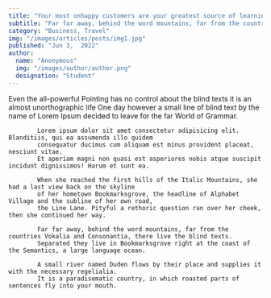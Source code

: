 ```yaml
---
title: "Your most unhappy customers are your greatest source of learning"
subtitle: "Far far away, behind the word mountains, far from the countries Vokalia and Consonantia, there live the blind texts."
category: "Business, Travel"
img: "/images/articles/posts/img1.jpg"
published: "Jun 3,  2022"
author:
  name: "Anonymous"
  img: "/images/author/author.png"
  designation: "Student"
---
```

Even the all-powerful Pointing has no control about the blind texts it is an almost unorthographic life One day however a small line of blind 
            text by the name of Lorem Ipsum decided to leave for the far World of Grammar.

            Lorem ipsum dolor sit amet consectetur adipisicing elit. Blanditiis, qui ea assumenda illo quidem 
            consequatur ducimus cum aliquam est minus provident placeat, nesciunt vitae. 
            Et aperiam magni non quasi est asperiores nobis atque suscipit incidunt dignissimos! Harum et sunt ea.

            When she reached the first hills of the Italic Mountains, she had a last view back on the skyline 
            of her hometown Bookmarksgrove, the headline of Alphabet Village and the subline of her own road, 
            the Line Lane. Pityful a rethoric question ran over her cheek, then she continued her way.

            Far far away, behind the word mountains, far from the countries Vokalia and Consonantia, there live the blind texts.
            Separated they live in Bookmarksgrove right at the coast of the Semantics, a large language ocean.

            A small river named Duden flows by their place and supplies it with the necessary regelialia. 
            It is a paradisematic country, in which roasted parts of sentences fly into your mouth.
